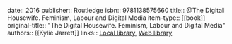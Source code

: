 date:: 2016
publisher:: Routledge
isbn:: 9781138575660
title:: @The Digital Housewife. Feminism, Labour and Digital Media
item-type:: [[book]]
original-title:: "The Digital Housewife. Feminism, Labour and Digital Media"
authors:: [[Kylie Jarrett]]
links:: [Local library](zotero://select/groups/2386895/items/R3BF3F3I), [Web library](https://www.zotero.org/groups/2386895/items/R3BF3F3I)
